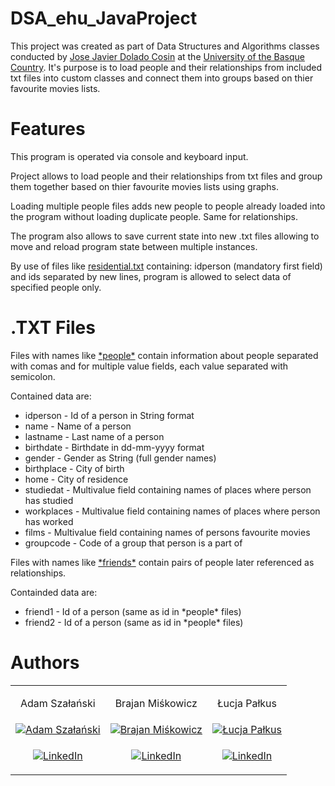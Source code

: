 # DSA_ehu_JavaProject
This project was created as part of Data Structures and Algorithms classes conducted by [Jose Javier Dolado Cosin](https://www.ehu.eus/es/web/graduak/grado-ingenieria-informatica/profesorado?p_redirect=fichaPDI&p_idp=3647&nredi=1) at the [University of the Basque Country](https://www.ehu.eus/en/en-home).
It's purpose is to load people and their relationships from included txt files into custom classes and connect them into groups based on thier favourite movies lists.

# Features
This program is operated via console and keyboard input.

Project allows to load people and their relationships from txt files and group them together based on thier favourite movies lists using graphs.

Loading multiple people files adds new people to people already loaded into the program without loading duplicate people.
Same for relationships.

The program also allows to save current state into new .txt files allowing to move and reload program state between multiple instances.

By use of files like [residential.txt](../main/residential.txt) containing:
idperson (mandatory first field) and ids separated by new lines, program is allowed to select data of specified people only.

# .TXT Files
Files with names like [\*people\*](../main/df_people_8.txt) contain information about people separated with comas and for multiple value fields, each value separated with semicolon.

Contained data are:
- idperson - Id of a person in String format
- name - Name of a person
- lastname - Last name of a person
- birthdate - Birthdate in dd-mm-yyyy format
- gender - Gender as String (full gender names)
- birthplace - City of birth
- home - City of residence
- studiedat - Multivalue field containing names of places where person has studied
- workplaces - Multivalue field containing names of places where person has worked
- films - Multivalue field containing names of persons favourite movies
- groupcode - Code of a group that person is a part of

Files with names like [\*friends\*](../main/df_friends_8L19.txt) contain pairs of people later referenced as relationships.

Containded data are:
- friend1 - Id of a person (same as id in \*people\* files)
- friend2 - Id of a person (same as id in \*people\* files)

# Authors
<table>
<tr>
<td><p align="center">Adam Szałański</p></td>
<td><p align="center">Brajan Miśkowicz</p></td>
<td><p align="center">Łucja Pałkus</p></td>
</tr>
<tr>
<td>
<a href="https://linkedin.com/in/adam-szalanski">
   <img src="https://media.licdn.com/dms/image/D4D03AQEQQN-CcweVoQ/profile-displayphoto-shrink_800_800/0/1675129015106?e=1683763200&v=beta&t=Js1TJsuLwZvTTGnCSXgcr014M445PwfR4sUXZrQ7fWA" alt="Adam Szałański">
  </a>
<td>
<a href="https://linkedin.com/in/brajan-miskowicz">
   <img src="https://media.licdn.com/dms/image/D4D35AQEIDYEK-jbHow/profile-framedphoto-shrink_800_800/0/1676476161135?e=1679050800&v=beta&t=c5DBY8K-dXd-Qe5e1h3yKahaIOB-j5oF3DCZN42od0w" alt="Brajan Miśkowicz">
  </a>
</td>
<td>
<a href="https://linkedin.com/in/lucja-palkus">
   <img src="https://media.licdn.com/dms/image/C4E03AQHiZl75qDVgAw/profile-displayphoto-shrink_800_800/0/1656453073719?e=1683763200&v=beta&t=CMzF7RO_2cQASvBa0P4qjfXH62EpZHLmnKDC6P8LDS4" alt="Łucja Pałkus">
  </a>
</td>
</tr>
<tr>
<td align="center">

[![LinkedIn][linkedin-shield]][linkedin-url-adam]

</td>
<td align="center">

[![LinkedIn][linkedin-shield]][linkedin-url-brajan]

</td>
<td align="center">

[![LinkedIn][linkedin-shield]][linkedin-url-lucja]

</td>
</tr>
</table>



[linkedin-shield]: https://img.shields.io/badge/-LinkedIn-black.svg?style=for-the-badge&logo=linkedin&colorB=555
[linkedin-url-adam]: https://linkedin.com/in/adam-szalanski
[linkedin-url-brajan]: https://www.linkedin.com/in/brajan-miskowicz/
[linkedin-url-lucja]: https://www.linkedin.com/in/lucja-palkus/
